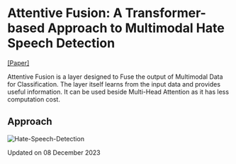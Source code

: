 # Attentive Fusion: A Transformer-based Approach to Multimodal Hate Speech Detection
[[Paper]](https://arxiv.org/abs/2401.10653)


Attentive Fusion is a layer designed to Fuse the output of Multimodal Data for Classification. The layer itself learns from the input data and provides useful information. It can be used beside Multi-Head Attention as it has less computation cost. 

## Approach


![Hate-Speech-Detection](https://github.com/atanumandal0491/Attentive-Fusion/assets/31398278/67be872d-a74c-49d6-ac53-c1ecbdf63398)

Updated on 08 December 2023
